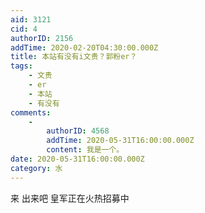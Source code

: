 ```yaml
---
aid: 3121
cid: 4
authorID: 2156
addTime: 2020-02-20T04:30:00.000Z
title: 本站有没有i文贵？郭粉er？
tags:
    - 文贵
    - er
    - 本站
    - 有没有
comments:
    -
        authorID: 4568
        addTime: 2020-05-31T16:00:00.000Z
        content: 我是一个。
date: 2020-05-31T16:00:00.000Z
category: 水
---
```


来 出来吧 皇军正在火热招募中
